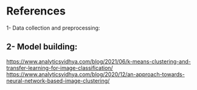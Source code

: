 # References
1- Data collection and preprocessing: 



## 2- Model building:
https://www.analyticsvidhya.com/blog/2021/06/k-means-clustering-and-transfer-learning-for-image-classification/ 
https://www.analyticsvidhya.com/blog/2020/12/an-approach-towards-neural-network-based-image-clustering/

